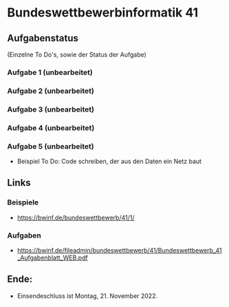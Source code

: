 # Bundeswettbewerbinformatik 41

## Aufgabenstatus
(Einzelne To Do's, sowie der Status  der Aufgabe)
### Aufgabe 1 (unbearbeitet)
### Aufgabe 2 (unbearbeitet)
### Aufgabe 3 (unbearbeitet) 
### Aufgabe 4 (unbearbeitet)
### Aufgabe 5 (unbearbeitet)
- Beispiel To Do: Code schreiben, der aus den Daten ein Netz baut 

## Links
### Beispiele
- https://bwinf.de/bundeswettbewerb/41/1/
### Aufgaben
- https://bwinf.de/fileadmin/bundeswettbewerb/41/Bundeswettbewerb_41_Aufgabenblatt_WEB.pdf



## Ende: 
- Einsendeschluss ist Montag, 21. November 2022.
